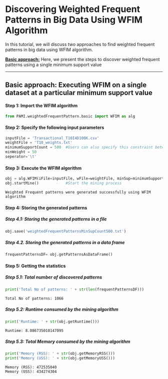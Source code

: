 # Discovering Weighted Frequent Patterns in Big Data Using WFIM Algorithm

In this tutorial, we will discuss two approaches to find weighted frequent patterns in big data using WFIM algorithm.

[__Basic approach:__](#basicApproach) Here, we present the steps to discover weighted frequent patterns using a single minimum support value

***

## <a id='basicApproach'>Basic approach: Executing WFIM on a single dataset at a particular minimum support value</a>

#### Step 1: Import the WFIM algorithm


```python
from PAMI.weightedFrequentPattern.basic import WFIM as alg
```

#### Step 2: Specify the following input parameters


```python
inputFile = 'Transactional_T10I4D100K.csv'
weightFile = 'T10_weights.txt'
minimumSupportCount = 500  #Users can also specify this constraint between 0 to 1.
minWeight = 50
seperator='\t'       
```

#### Step 3: Execute the WFIM algorithm


```python
obj = alg.WFIM(iFile=inputFile, wFile=weightFile, minSup=minimumSupportCount, minWeight=minWeight, sep=seperator)    #initialize
obj.startMine()            #Start the mining process
```

    Weighted Frequent patterns were generated successfully using WFIM algorithm


#### Step 4: Storing the generated patterns

##### Step 4.1: Storing the generated patterns in a file


```python
obj.save('weightedFrequentPatternsMinSupCount500.txt')
```

##### Step 4.2. Storing the generated patterns in a data frame


```python
frequentPatternsDF= obj.getPatternsAsDataFrame()
```

#### Step 5: Getting the statistics

##### Step 5.1: Total number of discovered patterns 


```python
print('Total No of patterns: ' + str(len(frequentPatternsDF)))
```

    Total No of patterns: 1066


##### Step 5.2: Runtime consumed by the mining algorithm


```python
print('Runtime: ' + str(obj.getRuntime()))
```

    Runtime: 8.086735010147095


##### Step 5.3: Total Memory consumed by the mining algorithm


```python
print('Memory (RSS): ' + str(obj.getMemoryRSS()))
print('Memory (USS): ' + str(obj.getMemoryUSS()))
```

    Memory (RSS): 472535040
    Memory (USS): 434274304

